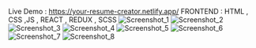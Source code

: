 Live Demo : https://your-resume-creator.netlify.app/
FRONTEND : HTML , CSS ,JS , REACT , REDUX , SCSS
![Screenshot_1](https://user-images.githubusercontent.com/66937298/229708274-7194d910-0d6b-4b76-95f9-375286bafc41.png)
![Screenshot_2](https://user-images.githubusercontent.com/66937298/229708279-cac46f93-e2d7-4abd-8e36-b9f983723a66.png)
![Screenshot_3](https://user-images.githubusercontent.com/66937298/229708297-8f8c36a7-2332-4a07-947c-6be3051b2a0c.png)
![Screenshot_4](https://user-images.githubusercontent.com/66937298/229708304-bf77f752-0fee-464a-a0fa-14f13a158e09.png)
![Screenshot_5](https://user-images.githubusercontent.com/66937298/229708308-76febeff-2607-4efd-8ed6-f750b3aca74d.png)
![Screenshot_6](https://user-images.githubusercontent.com/66937298/229708313-5515535b-5dcb-46e8-ad97-43288e0682a5.png)
![Screenshot_7](https://user-images.githubusercontent.com/66937298/229708594-812f82d3-a112-44f2-928e-b43eeed0c44b.png)
![Screenshot_8](https://user-images.githubusercontent.com/66937298/229708321-ada4a5f8-b71c-4b09-87f6-332dc8d63989.png)
